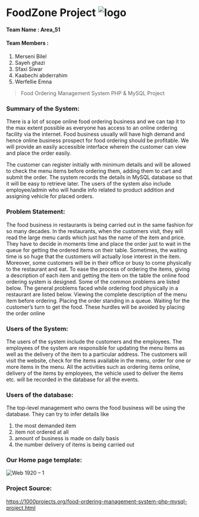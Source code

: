  
# FoodZone Project  ![logo](https://user-images.githubusercontent.com/57067060/69011032-54aa9100-0966-11ea-95d4-f1879d9c6fa1.png )
#### Team Name : Area_51 
#### Team Members :
1. Merseni Bilel
2. Sayeh ghazi
3. Sfaxi Siwar
4. Kaabechi abderrahim
5. Werfellie Emna


> Food Ordering Management System PHP &amp; MySQL Project

### Summary of the System: 
There is a lot of scope online food ordering business and we can tap it to the max extent possible as everyone has access to an online ordering facility via the internet. Food business usually will have high demand and hence online business prospect for food ordering should be profitable.  We will provide an easily accessible interface wherein the customer can view and place the order easily.

The customer can register initially with minimum details and will be allowed to check the menu items before ordering them, adding them to cart and submit the order. The system records the details in MySQL database so that it will be easy to retrieve later. The users of the system also include employee/admin who will handle info related to product addition and assigning vehicle for placed orders.

### Problem Statement:
The food business in restaurants is being carried out in the same fashion for so many decades. In the restaurants, when the customers visit, they will read the large menu cards which just has the name of the item and price. They have to decide in moments time and place the order just to wait in the queue for getting the ordered items on their table. Sometimes, the waiting time is so huge that the customers will actually lose interest in the item. Moreover, some customers will be in their office or busy to come physically to the restaurant and eat. 
To ease the process of ordering the items, giving a description of each item and getting the item on the table the online food ordering system is designed. Some of the common problems are listed below.
The general problems faced while ordering food physically in a restaurant are listed below.
Viewing the complete description of the menu item before ordering.
Placing the order standing in a queue.
Waiting for the customer’s turn to get the food.
These hurdles will be avoided by placing the order online

### Users of the System:
The users of the system include the customers and the employees. The employees of the system are responsible for updating the menu items as well as the delivery of the item to a particular address. The customers will visit the website, check for the items available in the menu, order for one or more items in the menu. All the activities such as ordering items online, delivery of the items by employees, the vehicle used to deliver the items etc. will be recorded in the database for all the events.

### Users of the database:
The top-level management who owns the food business will be using the database. They can try to infer details like

1. the most demanded item 
2. item not ordered at all
3. amount of business is made on daily basis
4. the number delivery of items is being carried out

### Our Home page template:
![Web 1920 – 1](https://user-images.githubusercontent.com/57067060/69013971-e5449980-0985-11ea-8a19-b249ca88ae4f.jpg)

### Project Source:
https://1000projects.org/food-ordering-management-system-php-mysql-project.html

